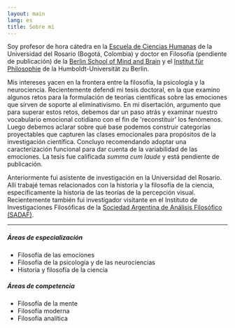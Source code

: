 ```yaml
---
layout: main
lang: es
title: Sobre mí
---
```


Soy profesor de hora cátedra en la [Escuela de Ciencias Humanas](http://www.urosario.edu.co/Escuela-de-Ciencias-Humanas/inicio/) de la Universidad del Rosario (Bogotá, Colombia) y doctor en Filosofía (pendiente de publicación) de la [Berlin School of Mind and Brain](http://www.mind-and-brain.de/home/) y el [Institut für Philosophie](https://www.philosophie.hu-berlin.de/) de la Humboldt-Universität zu Berlin.

Mis intereses yacen en la frontera entre la filosofía, la psicología y la neurociencia. Recientemente defendí mi tesis doctoral, en la que examino algunos retos para la formulación de teorías científicas sobre las emociones que sirven de soporte al eliminativismo. En mi disertación, argumento que para superar estos retos, debemos dar un paso atrás y examinar nuestro vocabulario emocional cotidiano con el fin de 'reconstituir' los fenómenos. Luego debemos aclarar sobre qué base podemos construir categorías proyectables que capturen las clases emocionales para propósitos de la investigación científica. Concluyo recomendando adoptar una caracterización funcional para dar cuenta de la variabilidad de las emociones. La tesis fue calificada _summa cum laude_ y está pendiente de publicación.

Anteriormente fui asistente de investigación en la Universidad del Rosario. Allí trabajé temas relacionados con la historia y la filosofía de la ciencia, específicamente la historia de las teorías de la percepción visual. Recientemente también fui investigador visitante en el Instituto de Investigaciones Filosóficas de la [Sociedad Argentina de Análisis Filosófico (SADAF)](http://www.sadaf.org.ar/es/).
<hr>

<div class="row" id="areas">
  <div class="col-lg-6">
    <h5>Áreas de especialización</h5>
    <ul>
    <li>Filosofía de las emociones</li>
    <li>Filosofía de la psicología y de las neurociencias</li>
    <li>Historia y filosofía de la ciencia</li>
    </ul>
  </div>
  <div class="col-lg-6">
  <h5>Áreas de competencia</h5>
  <ul>
  <li>Filosofía de la mente </li>
  <li>Filosofía moderna</li>
  <li>Filosofía analítica</li>
  </ul>
  </div>
</div>
